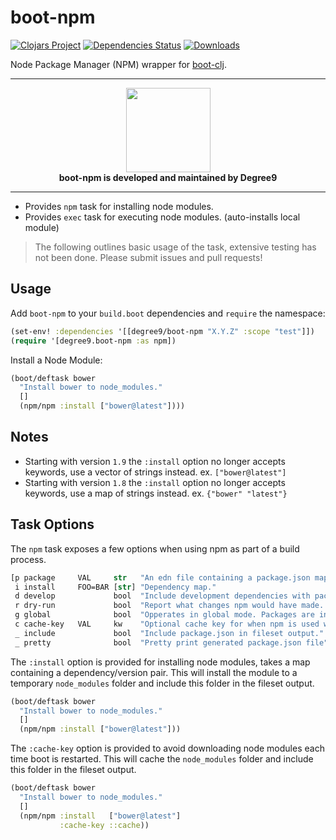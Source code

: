 # boot-npm

[![Clojars Project](https://img.shields.io/clojars/v/degree9/boot-npm.svg)](https://clojars.org/degree9/boot-npm)
[![Dependencies Status](https://versions.deps.co/degree9/boot-npm/status.svg)](https://versions.deps.co/degree9/boot-npm)
[![Downloads](https://versions.deps.co/degree9/boot-npm/downloads.svg)](https://versions.deps.co/degree9/boot-npm)
<!--- [![CircleCI](https://circleci.com/gh/degree9/boot-npm.svg?style=svg)](https://circleci.com/gh/degree9/boot-npm) --->

Node Package Manager (NPM) wrapper for [boot-clj][1].

---

<p align="center">
  <a href="https://degree9.io" align="center">
    <img width="135" src="http://degree9.io/images/degree9.png">
  </a>
  <br>
  <b>boot-npm is developed and maintained by Degree9</b>
</p>

---

* Provides `npm` task for installing node modules.
* Provides `exec` task for executing node modules. (auto-installs local module)

> The following outlines basic usage of the task, extensive testing has not been done.
> Please submit issues and pull requests!

## Usage

Add `boot-npm` to your `build.boot` dependencies and `require` the namespace:

```clj
(set-env! :dependencies '[[degree9/boot-npm "X.Y.Z" :scope "test"]])
(require '[degree9.boot-npm :as npm])
```

Install a Node Module:

```clojure
(boot/deftask bower
  "Install bower to node_modules."
  []
  (npm/npm :install ["bower@latest"])))
```

## Notes

- Starting with version `1.9` the `:install` option no longer accepts keywords, use a vector of strings instead.
  ex. `["bower@latest"]`
- Starting with version `1.8` the `:install` option no longer accepts keywords, use a map of strings instead.
  ex. `{"bower" "latest"}`

## Task Options

The `npm` task exposes a few options when using npm as part of a build process.

```clojure
[p package     VAL     str   "An edn file containing a package.json map."
 i install     FOO=BAR [str] "Dependency map."
 d develop             bool  "Include development dependencies with packages."
 r dry-run             bool  "Report what changes npm would have made. (usefull with boot -vv)"
 g global              bool  "Opperates in global mode. Packages are installed to prefix."
 c cache-key   VAL     kw    "Optional cache key for when npm is used with multiple dependency sets."
 _ include             bool  "Include package.json in fileset output."
 _ pretty              bool  "Pretty print generated package.json file"]
```

The `:install` option is provided for installing node modules, takes a map containing a dependency/version pair. This will install the module to a temporary `node_modules` folder and include this folder in the fileset output.

```clojure
(boot/deftask bower
  "Install bower to node_modules."
  []
  (npm/npm :install ["bower@latest"]))
```

The `:cache-key` option is provided to avoid downloading node modules each time boot is restarted. This will cache the `node_modules` folder and include this folder in the fileset output.

```clojure
(boot/deftask bower
  "Install bower to node_modules."
  []
  (npm/npm :install   ["bower@latest"]
           :cache-key ::cache))
```

[1]: https://github.com/boot-clj/boot
